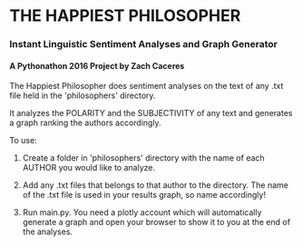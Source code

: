 # THE HAPPIEST PHILOSOPHER
### Instant Linguistic Sentiment Analyses and Graph Generator
#### A Pythonathon 2016 Project by Zach Caceres
The Happiest Philosopher does sentiment analyses on the text of any .txt file held in the 'philosophers' directory.

It analyzes the POLARITY and the SUBJECTIVITY of any text and generates a graph 
ranking the authors accordingly.

To use:
1) Create a folder in 'philosophers' directory with the name of each AUTHOR you would
like to analyze.

2) Add any .txt files that belongs to that author to the directory. The name of the .txt file is used in
your results graph, so name accordingly!

3) Run main.py. You need a plotly account which will automatically generate a 
graph and open your browser to show it to you at the end of the analyses.
